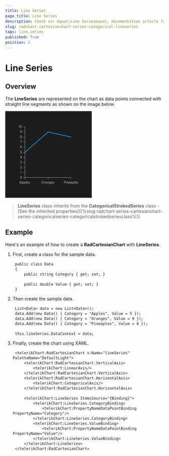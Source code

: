 ```yaml
---
title: Line Series
page_title: Line Series
description: Check our &quot;Line Series&quot; documentation article for RadChart for UWP control.
slug: radchart-cartesianchart-series-categorical-lineseries
tags: line,series
published: True
position: 2
---
```


# Line Series

## Overview

The **LineSeries** are represented on the chart as data points connected with straight line segments as shown on the image below.

![Categorical Line Series](images/CategoricalLineSeries.png)

>**LineSeries** class inherits from the **CategoricalStrokedSeries** class -
[See the inherited properties]({%slug radchart-series-cartesianchart-series-categoricalseries-categoricalstrokedseriesclass%}).

## Example

Here's an example of how to create a **RadCartesianChart** with **LineSeries**.

1. First, create a class for the sample data.

		public class Data
		{
		    public string Category { get; set; }
		
		    public double Value { get; set; }
		}

1. Then create the sample data.

		List<Data> data = new List<Data>();
		data.Add(new Data() { Category = "Apples", Value = 5 });
		data.Add(new Data() { Category = "Oranges", Value = 9 });
		data.Add(new Data() { Category = "Pineaples", Value = 8 });
		
		this.lineSeries.DataContext = data;

1. Finally, create the chart using XAML.

		<telerikChart:RadCartesianChart x:Name="lineSeries" PaletteName="DefaultLight">
		    <telerikChart:RadCartesianChart.VerticalAxis>
		        <telerikChart:LinearAxis/>
		    </telerikChart:RadCartesianChart.VerticalAxis>
		    <telerikChart:RadCartesianChart.HorizontalAxis>
		        <telerikChart:CategoricalAxis/>
		    </telerikChart:RadCartesianChart.HorizontalAxis>
		
		    <telerikChart:LineSeries ItemsSource="{Binding}">
		        <telerikChart:LineSeries.CategoryBinding>
		            <telerikChart:PropertyNameDataPointBinding PropertyName="Category"/>
		        </telerikChart:LineSeries.CategoryBinding>
		        <telerikChart:LineSeries.ValueBinding>
		            <telerikChart:PropertyNameDataPointBinding PropertyName="Value"/>
		        </telerikChart:LineSeries.ValueBinding>
		    </telerikChart:LineSeries>
		</telerikChart:RadCartesianChart>
